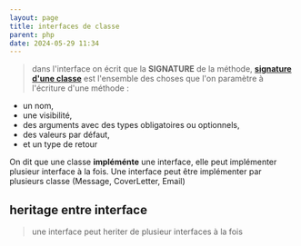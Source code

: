 ```yaml
---
layout: page
title: interfaces de classe
parent: php
date: 2024-05-29 11:34
---
```

> dans l'interface on écrit que la **SIGNATURE** de la méthode, 
[**signature d'une classe**](class.md#signature-dune-classe) est l'ensemble des choses que l'on paramètre à l'écriture d'une méthode :
- un nom,
- une visibilité,
- des arguments avec des types obligatoires ou optionnels,
- des valeurs par défaut,
- et un type de retour

On dit que une classe **impléménte** une interface, elle peut implémenter plusieur interface à la fois.
Une interface peut être implémenter par plusieurs classe (Message, CoverLetter, Email)




## heritage entre interface
> une interface peut heriter de plusieur interfaces à la fois
